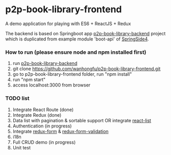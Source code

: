 # p2p-book-library-frontend

A demo application for playing with ES6 + ReactJS + Redux

The backend is based on Springboot app [p2p-book-library-backend](https://github.com/wanhongfu/p2p-book-library-backend) project which is duplicated from example module 'boot-api' of [SpringSide4](https://github.com/springside/springside4).

### How to run (please ensure node and npm installed first)

1. run [p2p-book-library-backend](https://github.com/wanhongfu/p2p-book-library-backend.git)
2. git clone https://github.com/wanhongfu/p2p-book-library-frontend.git
3. go to p2p-book-library-frontend folder, run "npm install"
4. run "npm start"
5. access localhost:3000 from browser

### TODO list

1. Integrate React Route (done)
2. Integrate Redux (done)
3. Data list with pagination & sortable support OR integrate [react-list](https://github.com/orgsync/react-list)
4. Authentication (in progress)
5. Integrate [redux-form](https://github.com/erikras/redux-form) & [redux-form-validation](https://github.com/posabsolute/redux-form-validator)
6. i18n
7. Full CRUD demo (in progress)
8. Unit test